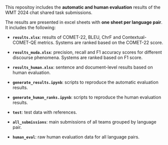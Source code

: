 This repositoy includes the **automatic and human evaluation** results of the WMT 2024 chat shared task submissions.

The results are presented in excel sheets with **one sheet per language pair**. It includes the following:

- **``results.xlsx``**: results of COMET-22, BLEU, ChrF and Contextual-COMET-QE metrics. Systems are ranked based on the COMET-22 score.
  
- **``results_muda.xlsx``**: precision, recall and F1 accuracy scores for different discourse phenomena. Systems are ranked based on F1 score.

- **``results_human.xlsx``**: sentence and document-level results based on human evaluation.

- **``generate_results.ipynb``**: scripts to reproduce the automatic evaluation results.

- **``generate_human_ranks.ipynb``**: scripts to reproduce the human evaluation results.

-  **``test``**: test data with references.

-  **``all_submissions``**: main submissions of all teams grouped by language pair.

-  **``human_eval``**: raw human evaluation data for all language pairs.
